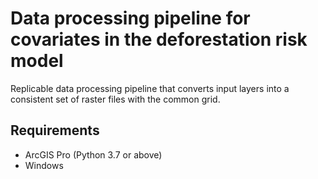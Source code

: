 # Data processing pipeline for covariates in the deforestation risk model

Replicable data processing pipeline that converts input layers into a consistent set of raster files with the common grid.

## Requirements
* ArcGIS Pro (Python 3.7 or above)
* Windows

